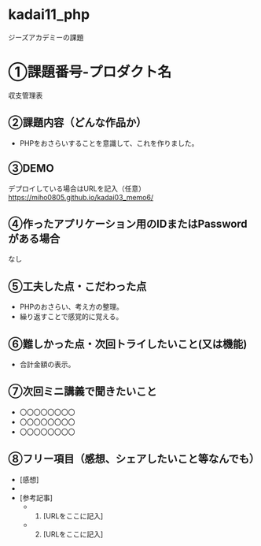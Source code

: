 # kadai11_php
ジーズアカデミーの課題


# ①課題番号-プロダクト名

収支管理表

## ②課題内容（どんな作品か）

- PHPをおさらいすることを意識して、これを作りました。

## ③DEMO

デプロイしている場合はURLを記入（任意）https://miho0805.github.io/kadai03_memo6/

## ④作ったアプリケーション用のIDまたはPasswordがある場合

なし

## ⑤工夫した点・こだわった点

- PHPのおさらい、考え方の整理。
- 繰り返すことで感覚的に覚える。

## ⑥難しかった点・次回トライしたいこと(又は機能)

- 合計金額の表示。

## ⑦次回ミニ講義で聞きたいこと

- 〇〇〇〇〇〇〇〇
- 〇〇〇〇〇〇〇〇
- 〇〇〇〇〇〇〇〇

## ⑧フリー項目（感想、シェアしたいこと等なんでも）

- [感想]
- 
- [参考記事]
  - 1. [URLをここに記入]
  - 2. [URLをここに記入]
